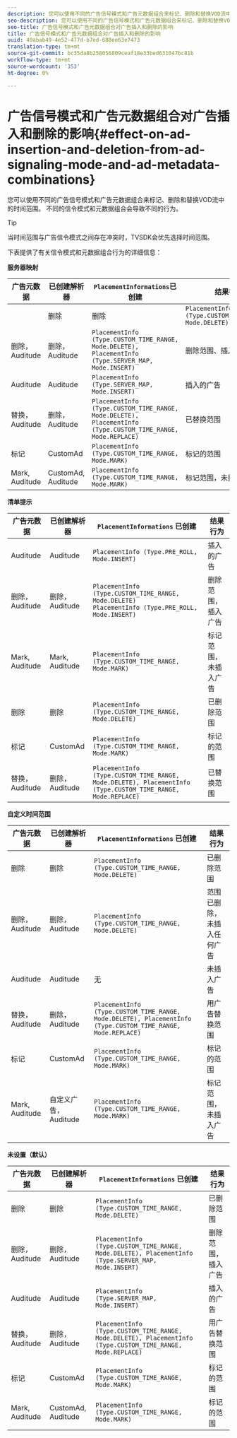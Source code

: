 ```yaml
---
description: 您可以使用不同的广告信号模式和广告元数据组合来标记、删除和替换VOD流中的时间范围。 不同的信令模式和元数据组合会导致不同的行为。
seo-description: 您可以使用不同的广告信号模式和广告元数据组合来标记、删除和替换VOD流中的时间范围。 不同的信令模式和元数据组合会导致不同的行为。
seo-title: 广告信号模式和广告元数据组合对广告插入和删除的影响
title: 广告信号模式和广告元数据组合对广告插入和删除的影响
uuid: 49abab49-4e52-477d-b7ed-688ee63e7473
translation-type: tm+mt
source-git-commit: bc35da8b258056809ceaf18e33bed631047bc81b
workflow-type: tm+mt
source-wordcount: '353'
ht-degree: 0%

---
```



# 广告信号模式和广告元数据组合对广告插入和删除的影响{#effect-on-ad-insertion-and-deletion-from-ad-signaling-mode-and-ad-metadata-combinations}

您可以使用不同的广告信号模式和广告元数据组合来标记、删除和替换VOD流中的时间范围。 不同的信令模式和元数据组合会导致不同的行为。

>[!TIP]
>
>当时间范围与广告信令模式之间存在冲突时，TVSDK会优先选择时间范围。

下表提供了有关信令模式和元数据组合行为的详细信息：

**服务器映射**

| **广告元数据** | **已创建解析器** | **`PlacementInformations`已创建** | **结果行为** |
|--- |--- |--- |--- |
|  | 删除 | 删除 | `PlacementInfo (Type.CUSTOM_TIME_RANGE, Mode.DELETE)` | 已删除范围 |
| 删除，Auditude | 删除，Auditude | `PlacementInfo (Type.CUSTOM_TIME_RANGE, Mode.DELETE),` <br>`PlacementInfo (Type.SERVER_MAP, Mode.INSERT)` | 删除范围、插入广告 |
| Auditude | Auditude | `PlacementInfo (Type.SERVER_MAP, Mode.INSERT)` | 插入的广告 |
| 替换， Auditude | 删除，Auditude | `PlacementInfo (Type.CUSTOM_TIME_RANGE, Mode.DELETE), PlacementInfo (Type.CUSTOM_TIME_RANGE, Mode.REPLACE)` | 已替换范围 |
| 标记 | CustomAd | `PlacementInfo (Type.CUSTOM_TIME_RANGE, Mode.MARK)` | 标记的范围 |
| Mark, Auditude | CustomAd, Auditude | `PlacementInfo (Type.CUSTOM_TIME_RANGE, Mode.MARK)` | 标记范围，未插入广告 |

**清单提示**

| 广告元数据 | 已创建解析器 | `PlacementInformations` 已创建 | 结果行为 |
|--- |--- |--- |--- |
| Auditude | Auditude | `PlacementInfo (Type.PRE_ROLL, Mode.INSERT)` | 插入的广告 |
| 删除，Auditude | 删除，Auditude | `PlacementInfo (Type.CUSTOM_TIME_RANGE, Mode.DELETE)`<br>`PlacementInfo (Type.PRE_ROLL, Mode.INSERT)` | 删除范围，插入广告 |
| Mark, Auditude | Mark, Auditude | `PlacementInfo (Type.CUSTOM_TIME_RANGE, Mode.MARK)` | 标记范围，未插入广告 |
| 删除 | 删除 | `PlacementInfo (Type.CUSTOM_TIME_RANGE, Mode.DELETE)` | 已删除范围 |
| 标记 | CustomAd | `PlacementInfo (Type.CUSTOM_TIME_RANGE, Mode.MARK)` | 标记的范围 |
| 替换， Auditude | 删除，Auditude | `PlacementInfo (Type.CUSTOM_TIME_RANGE, Mode.DELETE), PlacementInfo (Type.CUSTOM_TIME_RANGE, Mode.REPLACE)` | 已替换范围 |

**自定义时间范围**

| 广告元数据 | 已创建解析器 | `PlacementInformations` 已创建 | 结果行为 |
|--- |--- |--- |--- |
| 删除 | 删除 | `PlacementInfo (Type.CUSTOM_TIME_RANGE, Mode.DELETE)` | 已删除范围 |
| 删除，Auditude | 删除，Auditude | `PlacementInfo (Type.CUSTOM_TIME_RANGE, Mode.DELETE)` | 范围已删除，未插入任何广告 |
| Auditude | Auditude | 无 | 未插入广告 |
| 替换， Auditude | 删除，Auditude | `PlacementInfo (Type.CUSTOM_TIME_RANGE, Mode.DELETE), PlacementInfo (Type.CUSTOM_TIME_RANGE, Mode.REPLACE)` | 用广告替换范围 |
| 标记 | CustomAd | `PlacementInfo (Type.CUSTOM_TIME_RANGE, Mode.MARK)` | 标记的范围 |
| Mark, Auditude | 自定义广告， Auditude | `PlacementInfo (Type.CUSTOM_TIME_RANGE, Mode.MARK)` | 标记范围，未插入广告 |

**未设置（默认）**

| 广告元数据 | 已创建解析器 | `PlacementInformations` 已创建 | 结果行为 |
|--- |--- |--- |--- |
| 删除 | 删除 | `PlacementInfo (Type.CUSTOM_TIME_RANGE, Mode.DELETE)` | 已删除范围 |
| 删除，Auditude | 删除，Auditude | `PlacementInfo (Type.CUSTOM_TIME_RANGE, Mode.DELETE), PlacementInfo (Type.SERVER_MAP, Mode.INSERT)` | 删除范围，插入广告 |
| Auditude | Auditude | `PlacementInfo (Type.SERVER_MAP, Mode.INSERT)` | 插入的广告 |
| 替换， Auditude | 删除，Auditude | `PlacementInfo (Type.CUSTOM_TIME_RANGE, Mode.DELETE), PlacementInfo (Type.CUSTOM_TIME_RANGE, Mode.REPLACE)` | 用广告替换范围 |
| 标记 | CustomAd | `PlacementInfo (Type.CUSTOM_TIME_RANGE, Mode.MARK)` | 标记的范围 |
| Mark, Auditude | CustomAd, Auditude | `PlacementInfo (Type.CUSTOM_TIME_RANGE, Mode.MARK)` | 标记的范围 |